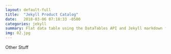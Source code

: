 ```yaml
---
layout: default-full
title:  "Jekyll Product Catalog"
date:   2018-03-06 07:18:33 -0500
categories: jekyll
summary: Flat data table using the DataTables API and Jekyll markdown files for products.
img: 02.jpg
---
```

Other Stuff